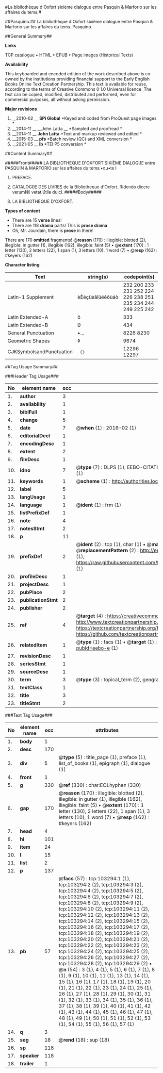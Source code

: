 #La bibliothèque d'Oxfort sixième dialogue entre Pasquin & Marforio sur les affaires du tems.#

##Pasquino.##
La bibliothèque d'Oxfort sixième dialogue entre Pasquin & Marforio sur les affaires du tems.
Pasquino.

##General Summary##

**Links**

[TCP catalogue](http://www.ota.ox.ac.uk/tcp/)  • 
[HTML](http://tei.it.ox.ac.uk/tcp/Texts-HTML/free/A28/A28132.html)  • 
[EPUB](http://tei.it.ox.ac.uk/tcp/Texts-EPUB/free/A28/A28132.epub) • 
[Page images (Historical Texts)](https://historicaltexts.jisc.ac.uk/eebo-15260877e)

**Availability**

This keyboarded and encoded edition of the work described above is co-owned by the
    institutions providing financial support to the Early English Books Online Text Creation
    Partnership. This text is available for reuse, according to the terms of  Creative Commons 0 1.0 Universal
    licence. The text can be copied, modified, distributed and performed, even for commercial
    purposes, all without asking permission.

**Major revisions**

1. __2010-02 __ __SPi Global__ *Keyed and coded from ProQuest page images *
1. __2014-11 __ __John Latta __ *Sampled and proofread *
1. __2014-11 __ __John Latta__ *Text and markup reviewed and edited *
1. __2015-03 __ __pfs__ *Batch review (QC) and XML conversion *
1. __2021-05 __ __lb__ *TEI P5 conversion *

##Content Summary##

#####Front#####
LA BIBLIOTHEQUE D'OXFORT.SIXIÈME DIALOGƲE entre PASQUIN & MARFORIO sur les affaires du tems.•ou•te l
1. PREFACE.

1. CATALOGƲE DES LIVRES de la Bibliotheque d'Oxfort.
Ridendo dicere verumNil vetat.Ʋtile dulci.
#####Body#####

1. LA BIBLIOTHEQUE D'OXFORT.

**Types of content**

  * There are 15 **verse** lines!
  * There are 118 **drama** parts! This is **prose drama**.
  * Oh, Mr. Jourdain, there is **prose** in there!

There are 170 **omitted** fragments! 
 @__reason__ (170) : illegible: blotted (2), illegible: in gutter (1), illegible (162), illegible: faint (5)  •  @__extent__ (170) : 1 letter (130), 2 letters (22), 1 span (1), 3 letters (10), 1 word (7)  •  @__resp__ (162) : #keyers (162)

**Character listing**


|Text|string(s)|codepoint(s)|
|---|---|---|
|Latin-1 Supplement|èÈéçüàâîûëêôùáò|232 200 233 231 252 224 226 238 251 235 234 244 249 225 242|
|Latin Extended-A|ō|333|
|Latin Extended-B|Ʋ|434|
|General Punctuation|•…|8226 8230|
|Geometric Shapes|◊|9674|
|CJKSymbolsandPunctuation|〈〉|12296 12297|

##Tag Usage Summary##

###Header Tag Usage###

|No|element name|occ|attributes|
|---|---|---|---|
|1.|__author__|3||
|2.|__availability__|1||
|3.|__biblFull__|1||
|4.|__change__|5||
|5.|__date__|7| @__when__ (1) : 2016-02 (1)|
|6.|__editorialDecl__|1||
|7.|__encodingDesc__|1||
|8.|__extent__|2||
|9.|__fileDesc__|1||
|10.|__idno__|7| @__type__ (7) : DLPS (1), EEBO-CITATION (1), VID (1), EEBO-PROQUEST (1), STC (2), OCLC (1)|
|11.|__keywords__|1| @__scheme__ (1) : http://authorities.loc.gov/ (1)|
|12.|__label__|5||
|13.|__langUsage__|1||
|14.|__language__|1| @__ident__ (1) : frm (1)|
|15.|__listPrefixDef__|1||
|16.|__note__|4||
|17.|__notesStmt__|2||
|18.|__p__|11||
|19.|__prefixDef__|2| @__ident__ (2) : tcp (1), char (1)  •  @__matchPattern__ (2) : ([0-9\-]+):([0-9IVX]+) (1), (.+) (1)  •  @__replacementPattern__ (2) : http://eebo.chadwyck.com/downloadtiff?vid=$1&page=$2 (1), https://raw.githubusercontent.com/textcreationpartnership/Texts/master/tcpchars.xml#$1 (1)|
|20.|__profileDesc__|1||
|21.|__projectDesc__|1||
|22.|__pubPlace__|2||
|23.|__publicationStmt__|2||
|24.|__publisher__|2||
|25.|__ref__|4| @__target__ (4) : https://creativecommons.org/publicdomain/zero/1.0/ (1), http://www.textcreationpartnership.org/docs/. (1), https://textcreationpartnership.org/faq/#faq05 (1), https://github.com/textcreationpartnership (1)|
|26.|__relatedItem__|1| @__type__ (1) : facs (1)  •  @__target__ (1) : https://data.historicaltexts.jisc.ac.uk/view?pubId=eebo-e (1)|
|27.|__revisionDesc__|1||
|28.|__seriesStmt__|1||
|29.|__sourceDesc__|1||
|30.|__term__|3| @__type__ (3) : topical_term (2), geographic_name (1)|
|31.|__textClass__|1||
|32.|__title__|3||
|33.|__titleStmt__|2||


###Text Tag Usage###

|No|element name|occ|attributes|
|---|---|---|---|
|1.|__body__|1||
|2.|__desc__|170||
|3.|__div__|5| @__type__ (5) : title_page (1), preface (1), list_of_books (1), epigraph (1), dialogue (1)|
|4.|__front__|1||
|5.|__g__|330| @__ref__ (330) : char:EOLhyphen (330)|
|6.|__gap__|170| @__reason__ (170) : illegible: blotted (2), illegible: in gutter (1), illegible (162), illegible: faint (5)  •  @__extent__ (170) : 1 letter (130), 2 letters (22), 1 span (1), 3 letters (10), 1 word (7)  •  @__resp__ (162) : #keyers (162)|
|7.|__head__|4||
|8.|__hi__|101||
|9.|__item__|24||
|10.|__l__|15||
|11.|__list__|2||
|12.|__p__|137||
|13.|__pb__|57| @__facs__ (57) : tcp:103294:1 (1), tcp:103294:2 (2), tcp:103294:3 (2), tcp:103294:4 (2), tcp:103294:5 (2), tcp:103294:6 (2), tcp:103294:7 (2), tcp:103294:8 (2), tcp:103294:9 (2), tcp:103294:10 (2), tcp:103294:11 (2), tcp:103294:12 (2), tcp:103294:13 (2), tcp:103294:14 (2), tcp:103294:15 (2), tcp:103294:16 (2), tcp:103294:17 (2), tcp:103294:18 (2), tcp:103294:19 (2), tcp:103294:20 (2), tcp:103294:21 (2), tcp:103294:22 (2), tcp:103294:23 (2), tcp:103294:24 (2), tcp:103294:25 (2), tcp:103294:26 (2), tcp:103294:27 (2), tcp:103294:28 (2), tcp:103294:29 (2)  •  @__n__ (54) : 3 (1), 4 (1), 5 (1), 6 (1), 7 (1), 8 (1), 9 (1), 10 (1), 11 (1), 13 (1), 14 (1), 15 (1), 16 (1), 17 (1), 18 (1), 19 (1), 20 (1), 21 (1), 22 (1), 23 (1), 24 (1), 25 (1), 26 (1), 27 (1), 28 (1), 29 (1), 30 (1), 31 (1), 32 (1), 33 (1), 34 (1), 35 (1), 36 (1), 37 (1), 38 (1), 39 (1), 40 (1), 41 (1), 42 (1), 43 (1), 44 (1), 45 (1), 46 (1), 47 (1), 48 (1), 49 (1), 50 (1), 51 (1), 52 (1), 53 (1), 54 (1), 55 (1), 56 (1), 57 (1)|
|14.|__q__|3||
|15.|__seg__|18| @__rend__ (18) : sup (18)|
|16.|__sp__|118||
|17.|__speaker__|118||
|18.|__trailer__|1||

